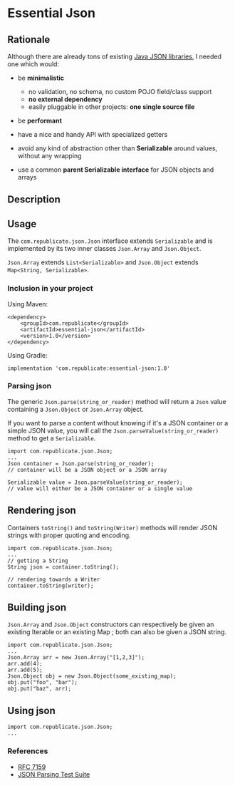 # Essential Json

## Rationale

Although there are already tons of existing [Java JSON libraries](https://gitlab.renegat.net/claude/yajb), I needed one which would:

+ be **minimalistic**

  + no validation, no schema, no custom POJO field/class support
  + **no external dependency**
  + easily pluggable in other projects: **one single source file**

+ be **performant**
+ have a nice and handy API with specialized getters
+ avoid any kind of abstraction other than **Serializable** around values, without any wrapping
+ use a common **parent Serializable interface** for JSON objects and arrays

## Description

## Usage

The `com.republicate.json.Json` interface extends `Serializable` and is implemented by its two inner classes `Json.Array` and `Json.Object`.

`Json.Array` extends `List<Serializable>` and `Json.Object` extends `Map<String, Serializable>`.

### Inclusion in your project

Using Maven:

    <dependency>
        <groupId>com.republicate</groupId>
        <artifactId>essential-json</artifactId>
        <version>1.0</version>
    </dependency>

Using Gradle:

    implementation 'com.republicate:essential-json:1.0'

### Parsing json

The generic `Json.parse(string_or_reader)` method will return a `Json` value containing a `Json.Object` or `Json.Array` object.

If you want to parse a content without knowing if it's a JSON container or a simple JSON value,
you will call the `Json.parseValue(string_or_reader)` method to get a `Serializable`. 

    import com.republicate.json.Json;
    ...
    Json container = Json.parse(string_or_reader);
    // container will be a JSON object or a JSON array

    Serializable value = Json.parseValue(string_or_reader);
    // value will either be a JSON container or a single value

## Rendering json

Containers `toString()` and `toString(Writer)` methods will render JSON strings with proper quoting and encoding.

    import com.republicate.json.Json;
    ...
    // getting a String
    String json = container.toString();

    // rendering towards a Writer
    container.toString(writer);

## Building json

`Json.Array` and `Json.Object` constructors can respectively be given an existing Iterable or an existing Map ; both can also be given a JSON string.

    import com.republicate.json.Json;
    ...
    Json.Array arr = new Json.Array("[1,2,3]");
    arr.add(4);
    arr.add(5);
    Json.Object obj = new Json.Object(some_existing_map);
    obj.put("foo", "bar");
    obj.put("baz", arr);

## Using json

    import com.republicate.json.Json;
    ...
    

### References

+ [RFC 7159](https://tools.ietf.org/html/rfc7159)
+ [JSON Parsing Test Suite](https://github.com/nst/JSONTestSuite)
